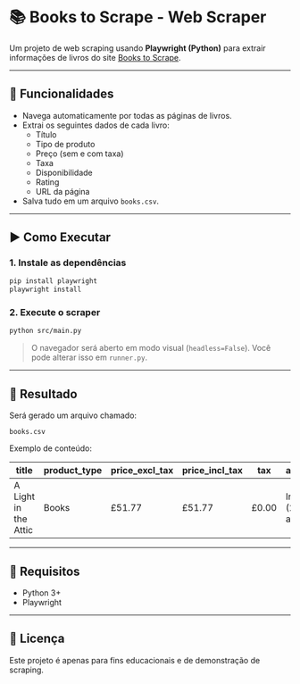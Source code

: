 # 📚 Books to Scrape - Web Scraper

Um projeto de web scraping usando **Playwright (Python)** para extrair informações de livros do site [Books to Scrape](http://books.toscrape.com).

---

## 🔧 Funcionalidades

- Navega automaticamente por todas as páginas de livros.
- Extrai os seguintes dados de cada livro:
  - Título
  - Tipo de produto
  - Preço (sem e com taxa)
  - Taxa
  - Disponibilidade
  - Rating
  - URL da página
- Salva tudo em um arquivo `books.csv`.

---

## ▶️ Como Executar

### 1. Instale as dependências

```bash
pip install playwright
playwright install
```

### 2. Execute o scraper

```bash
python src/main.py
```

> O navegador será aberto em modo visual (`headless=False`). Você pode alterar isso em `runner.py`.

---

## 💾 Resultado

Será gerado um arquivo chamado:

```
books.csv
```

Exemplo de conteúdo:

| title                  | product_type | price_excl_tax | price_incl_tax | tax   | availability         | url                                       |
|------------------------|--------------|----------------|----------------|-------|----------------------|--------------------------------------------|
| A Light in the Attic   | Books        | £51.77         | £51.77         | £0.00 | In stock (22 available) | http://books.toscrape.com/catalogue/a-light-in-the-attic_1000/index.html |

---

## 📌 Requisitos

- Python 3+
- Playwright

---

## 📄 Licença

Este projeto é apenas para fins educacionais e de demonstração de scraping.